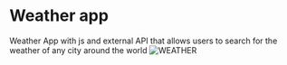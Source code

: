 # Weather app
Weather App with js and external API that allows users to search for
the weather of any city around the world 
![WEATHER](https://user-images.githubusercontent.com/61048991/170860411-01d5bded-aa10-4c88-ad09-55134417436c.JPG)
